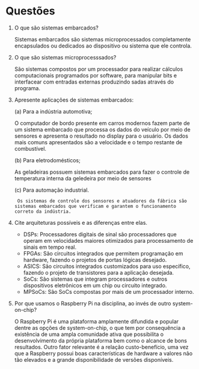 # Questões

1. O que são sistemas embarcados?

    Sistemas embarcados são sistemas microprocessados completamente encapsulados ou dedicados ao dispositivo ou sistema que ele controla.

2. O que são sistemas microprocesssados?

    São sistemas compostos por um processador para realizar cálculos computacionais programados por software, para manipular bits e interfacear com entradas externas produzindo sadas através do programa.

3. Apresente aplicações de sistemas embarcados:

	(a) Para a indústria automotiva;

    O computador de bordo presente em carros modernos fazem parte de um sistema embarcado que processa os dados do veículo por meio de sensores e apresenta o resultado no display para o usuário. Os dados mais comuns apresentados são a velocidade e o tempo restante de combustível.

    (b) Para eletrodomésticos;
  
    As geladeiras possuem sistemas embarcados para fazer o controle de temperatura interna da geledeira por meio de sensores 
	
    (c) Para automação industrial.
        
        Os sistemas de controle dos sensores e atuadores da fábrica são sistemas embarcados que verificam e garantem o funcionamento correto da indústria.

4. Cite arquiteturas possíveis e as diferenças entre elas.

    - DSPs: Processadores digitais de sinal são processadores que operam em velocidades maiores otimizados para processamento de sinais em tempo real.
    - FPGAs: São circuitos integrados que permitem programação em hardware, fazendo o projetos de portas lógicas desejado.
    - ASICS: São circuitos integrados customizados para uso específico, fazendo o projeto de transistores para a aplicação desejada.
    - SoCs: São sistemas que integram processadores e outros dispositivos eletrônicos em um chip ou circuito integrado.
    - MPSoCs: São SoCs compostas por mais de um processador interno.

5. Por que usamos o Raspberry Pi na disciplina, ao invés de outro system-on-chip?

    O Raspberry Pi é uma plataforma amplamente difundida e popular dentre as opções de system-on-chip, o que tem por consequência a existência de uma ampla comunidade ativa que possibilita o desenvolvimento da própria plataforma bem como o alcance de bons resultados. Outro fator relevante é a relação custo-benefício, uma vez que a Raspberry possui boas características de hardware a valores não tão elevados e a grande disponibilidade de versões disponíveis.
